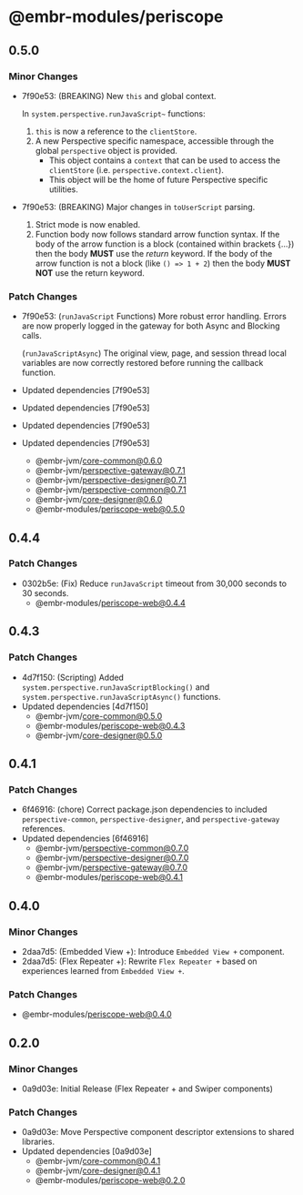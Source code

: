 # @embr-modules/periscope

## 0.5.0

### Minor Changes

- 7f90e53: (BREAKING) New `this` and global context.

  In `system.perspective.runJavaScript~` functions:

  1. `this` is now a reference to the `clientStore`.
  2. A new Perspective specific namespace, accessible through the global `perspective` object is provided.
     - This object contains a `context` that can be used to access the `clientStore` (i.e. `perspective.context.client`).
     - This object will be the home of future Perspective specific utilities.

- 7f90e53: (BREAKING) Major changes in `toUserScript` parsing.
  1. Strict mode is now enabled.
  2. Function body now follows standard arrow function syntax. If the body of the arrow function is a block (contained within brackets {...}) then the body **MUST** use the _return_ keyword. If the body of the arrow function is not a block (like `() => 1 + 2`) then the body **MUST NOT** use the return keyword.

### Patch Changes

- 7f90e53: (`runJavaScript` Functions) More robust error handling. Errors are now properly logged in the gateway for both Async and Blocking calls.

  (`runJavaScriptAsync`) The original view, page, and session thread local variables are now correctly restored before running the callback function.

- Updated dependencies [7f90e53]
- Updated dependencies [7f90e53]
- Updated dependencies [7f90e53]
- Updated dependencies [7f90e53]
  - @embr-jvm/core-common@0.6.0
  - @embr-jvm/perspective-gateway@0.7.1
  - @embr-jvm/perspective-designer@0.7.1
  - @embr-jvm/perspective-common@0.7.1
  - @embr-jvm/core-designer@0.6.0
  - @embr-modules/periscope-web@0.5.0

## 0.4.4

### Patch Changes

- 0302b5e: (Fix) Reduce `runJavaScript` timeout from 30,000 seconds to 30 seconds.
  - @embr-modules/periscope-web@0.4.4

## 0.4.3

### Patch Changes

- 4d7f150: (Scripting) Added `system.perspective.runJavaScriptBlocking()` and `system.perspective.runJavaScriptAsync()` functions.
- Updated dependencies [4d7f150]
  - @embr-jvm/core-common@0.5.0
  - @embr-modules/periscope-web@0.4.3
  - @embr-jvm/core-designer@0.5.0

## 0.4.1

### Patch Changes

- 6f46916: (chore) Correct package.json dependencies to included `perspective-common`, `perspective-designer`, and `perspective-gateway` references.
- Updated dependencies [6f46916]
  - @embr-jvm/perspective-common@0.7.0
  - @embr-jvm/perspective-designer@0.7.0
  - @embr-jvm/perspective-gateway@0.7.0
  - @embr-modules/periscope-web@0.4.1

## 0.4.0

### Minor Changes

- 2daa7d5: (Embedded View +): Introduce `Embedded View +` component.
- 2daa7d5: (Flex Repeater +): Rewrite `Flex Repeater +` based on experiences learned from `Embedded View +`.

### Patch Changes

- @embr-modules/periscope-web@0.4.0

## 0.2.0

### Minor Changes

- 0a9d03e: Initial Release (Flex Repeater + and Swiper components)

### Patch Changes

- 0a9d03e: Move Perspective component descriptor extensions to shared libraries.
- Updated dependencies [0a9d03e]
  - @embr-jvm/core-common@0.4.1
  - @embr-jvm/core-designer@0.4.1
  - @embr-modules/periscope-web@0.2.0
